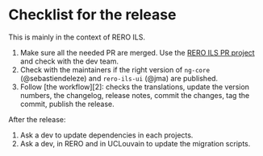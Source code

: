 # Checklist for the release

This is mainly in the context of RERO ILS.

1. Make sure all the needed PR are merged. Use the [RERO ILS PR project][1] and
   check with the dev team.
1. Check with the maintainers if the right version of `ng-core`
   (@sebastiendeleze) and `rero-ils-ui` (@jma) are published.
1. Follow [the workflow][2]: checks the translations, update the version
   numbers, the changelog, release notes, commit the changes, tag the commit,
   publish the release.

After the release:

1. Ask a dev to update dependencies in each projects.
1. Ask a dev, in RERO and in UCLouvain to update the migration scripts.


[1]: https://github.com/orgs/rero/projects/5
